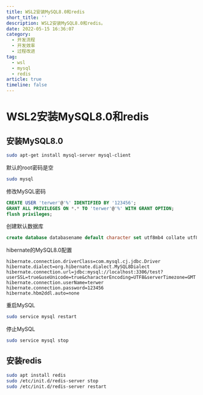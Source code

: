 ```yaml
---
title: WSL2安装MySQL8.0和redis
short_title: ''
description: WSL2安装MySQL8.0和redis。
date: 2022-05-15 16:36:07
category:
  - 开发流程
  - 开发效率
  - 过程改进
tag:
  - wsl
  - mysql
  - redis
article: true
timeline: false
---
```

# WSL2安装MySQL8.0和redis

## 安装MySQL8.0

```bash
sudo apt-get install mysql-server mysql-client
```

默认的root密码是空

```bash
sudo mysql
```

修改MySQL密码

```sql
CREATE USER 'terwer'@'%' IDENTIFIED BY '123456';
GRANT ALL PRIVILEGES ON *.* TO 'terwer'@'%' WITH GRANT OPTION;
flush privileges; 
```

创建默认数据库

```sql
create database databasename default character set utf8mb4 collate utf8mb4_general_ci; 
```

hibernate的MySQL8.0配置

```properties
hibernate.connection.driverClass=com.mysql.cj.jdbc.Driver
hibernate.dialect=org.hibernate.dialect.MySQL8Dialect
hibernate.connection.url=jdbc:mysql://localhost:3306/test?userSSL=true&useUnicode=true&characterEncoding=UTF8&serverTimezone=GMT
hibernate.connection.userName=terwer
hibernate.connection.password=123456
hibernate.hbm2ddl.auto=none
```

重启MySQL

```bash
sudo service mysql restart
```

停止MySQL

```bash
sudo service mysql stop
```

## 安装redis

```bash
sudo apt install redis
sudo /etc/init.d/redis-server stop
sudo /etc/init.d/redis-server restart
```